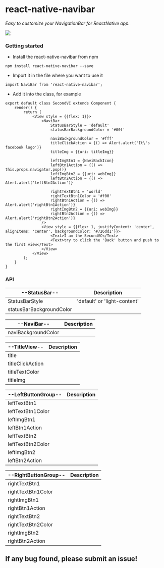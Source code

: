# react-native-navibar
*Easy to customize your NavigationBar for ReactNative app.*

![](https://cloud.githubusercontent.com/assets/6848625/23743695/a44d4c88-04ec-11e7-898a-ade90bf9477e.jpeg)

### Getting started

* Install the react-native-navibar from npm 
```
npm install react-native-navibar --save
```

* Import it in the file where you want to use it

```
import NaviBar from 'react-native-navibar';
```
* Add it into the class, for example

```
export default class SecondVC extends Component {
    render() {
        return (
            <View style = {{flex: 1}}>
                <NaviBar
                    StatusBarStyle = 'default'
                    statusBarBackgroundColor = '#00f'                    
                    
                    naviBackgroundColor = '#fff'
                    titleClickAction = {() => Alert.alert('It\'s facebook logo')}
                    titleImg = {{uri: titleImg}}

                    leftImgBtn1 = {NaviBackIcon}
                    leftBtn1Action = {() => this.props.navigator.pop()}
                    leftImgBtn2 = {{uri: webImg}}
                    leftBtn2Action = {() => Alert.alert('leftBtn2Action')}

                    rightTextBtn1 = 'world'
                    rightTextBtn1Color = '#f00'
                    rightBtn1Action = {() => Alert.alert('rightBtn1Action')}
                    rightImgBtn2 = {{uri: webImg}}
                    rightBtn2Action = {() => Alert.alert('rightBtn2Action')}
                />
                <View style = {{flex: 1, justifyContent: 'center', alignItems: 'center', backgroundColor: '#726dd1'}}>
                    <Text>I am the SecondVC</Text>
                    <Text>try to click the 'Back' button and push to the first view</Text>
                </View>
            </View>
        );
    }
}
```

### API
| --StatusBar--              |Description
| -------------------------- |-------------
|  StatusBarStyle            |'default' or 'light-content'
|  statusBarBackgroundColor  |

|  --NaviBar--               |Description
| -------------------------- |-------------
|  naviBackgroundColor       |


|  --TitleView--             |Description
| -------------------------- |-------------
|  title                     |
|  titleClickAction          |
|  titleTextColor            |
|  titleImg                  |


|  --LeftButtonGroup--       |Description
| -------------------------- |-------------
|  leftTextBtn1              | 
|  leftTextBtn1Color         |
|  leftImgBtn1               |
|  leftBtn1Action            |
|  leftTextBtn2              |
|  leftTextBtn2Color         |
|  leftImgBtn2               |
|  leftBtn2Action            |


|  --RightButtonGroup--      |Description
| -------------------------- |-------------
|  rightTextBtn1             |
|  rightTextBtn1Color        |
|  rightImgBtn1              | 
|  rightBtn1Action           |
|  rightTextBtn2             |
|  rightTextBtn2Color        |
|  rightImgBtn2              | 
|  rightBtn2Action           |
 
## If any bug found, please submit an issue!